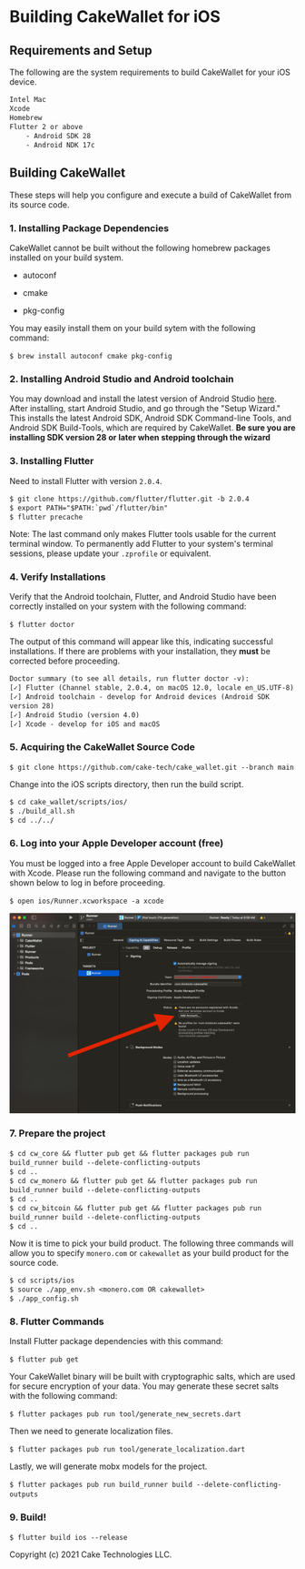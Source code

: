 # Building CakeWallet for iOS

## Requirements and Setup

The following are the system requirements to build CakeWallet for your iOS device.

```
Intel Mac
Xcode
Homebrew
Flutter 2 or above
	- Android SDK 28
	- Android NDK 17c
```

## Building CakeWallet

These steps will help you configure and execute a build of CakeWallet from its source code.

### 1. Installing Package Dependencies

CakeWallet cannot be built without the following homebrew packages installed on your build system.

- autoconf

- cmake

- pkg-config


You may easily install them on your build sytem with the following command:

`$ brew install autoconf cmake pkg-config`

### 2. Installing Android Studio and Android toolchain

You may download and install the latest version of Android Studio [here](https://developer.android.com/studio#downloads). After installing, start Android Studio, and go through the "Setup Wizard." This installs the latest Android SDK, Android SDK Command-line Tools, and Android SDK Build-Tools, which are required by CakeWallet. **Be sure you are installing SDK version 28 or later when stepping through the wizard**

### 3. Installing Flutter

Need to install Flutter with version `2.0.4`.

```
$ git clone https://github.com/flutter/flutter.git -b 2.0.4
$ export PATH="$PATH:`pwd`/flutter/bin"
$ flutter precache
```

Note: The last command only makes Flutter tools usable for the current terminal window. To permanently add Flutter to your system's terminal sessions, please update your `.zprofile` or equivalent.

### 4. Verify Installations

Verify that the Android toolchain, Flutter, and Android Studio have been correctly installed on your system with the following command:

`$ flutter doctor`

The output of this command will appear like this, indicating successful installations. If there are problems with your installation, they **must** be corrected before proceeding.
```
Doctor summary (to see all details, run flutter doctor -v):
[✓] Flutter (Channel stable, 2.0.4, on macOS 12.0, locale en_US.UTF-8)
[✓] Android toolchain - develop for Android devices (Android SDK version 28)
[✓] Android Studio (version 4.0)
[✓] Xcode - develop for iOS and macOS
```

### 5. Acquiring the CakeWallet Source Code

`$ git clone https://github.com/cake-tech/cake_wallet.git --branch main`

Change into the iOS scripts directory, then run the build script.

```
$ cd cake_wallet/scripts/ios/
$ ./build_all.sh
$ cd ../../
```

### 6. Log into your Apple Developer account (free)

You must be logged into a free Apple Developer account to build CakeWallet with Xcode. Please run the following command and navigate to the button shown below to log in before proceeding.

`$ open ios/Runner.xcworkspace -a xcode`

![Navigate to the Accounts Button](howto-add-account-xcode.png)

### 7. Prepare the project

```
$ cd cw_core && flutter pub get && flutter packages pub run build_runner build --delete-conflicting-outputs
$ cd ..
$ cd cw_monero && flutter pub get && flutter packages pub run build_runner build --delete-conflicting-outputs
$ cd ..
$ cd cw_bitcoin && flutter pub get && flutter packages pub run build_runner build --delete-conflicting-outputs
$ cd ..
```

Now it is time to pick your build product. The following three commands will allow you to specify `monero.com` or `cakewallet` as your build product for the source code.

```
$ cd scripts/ios
$ source ./app_env.sh <monero.com OR cakewallet>
$ ./app_config.sh
```

### 8. Flutter Commands

Install Flutter package dependencies with this command:

`$ flutter pub get`

Your CakeWallet binary will be built with cryptographic salts, which are used for secure encryption of your data. You may generate these secret salts with the following command:

`$ flutter packages pub run tool/generate_new_secrets.dart`

Then we need to generate localization files.

`$ flutter packages pub run tool/generate_localization.dart`

Lastly, we will generate mobx models for the project.

`$ flutter packages pub run build_runner build --delete-conflicting-outputs`

### 9. Build!

`$ flutter build ios --release`

Copyright (c) 2021 Cake Technologies LLC.
